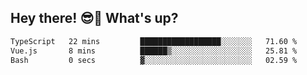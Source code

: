 ## Hey there! 😎👋 What's up?

<!--START_SECTION:waka-->

```txt
TypeScript   22 mins         ██████████████████░░░░░░░   71.60 %
Vue.js       8 mins          ██████▒░░░░░░░░░░░░░░░░░░   25.81 %
Bash         0 secs          ▓░░░░░░░░░░░░░░░░░░░░░░░░   02.59 %
```

<!--END_SECTION:waka-->
